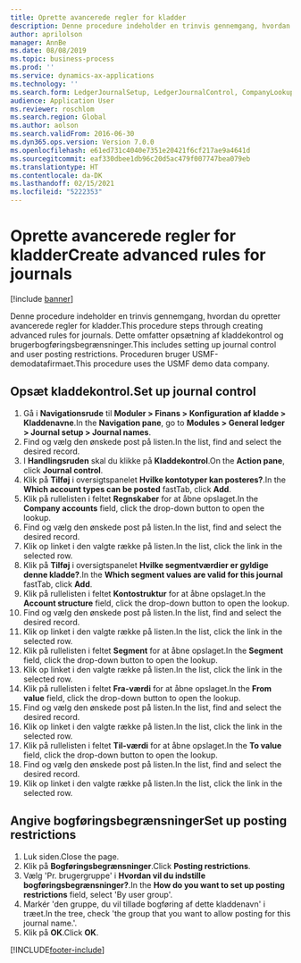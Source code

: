 ```yaml
---
title: Oprette avancerede regler for kladder
description: Denne procedure indeholder en trinvis gennemgang, hvordan du opretter avancerede regler for kladder.
author: aprilolson
manager: AnnBe
ms.date: 08/08/2019
ms.topic: business-process
ms.prod: ''
ms.service: dynamics-ax-applications
ms.technology: ''
ms.search.form: LedgerJournalSetup, LedgerJournalControl, CompanyLookup, LedgerJournalPostControl
audience: Application User
ms.reviewer: roschlom
ms.search.region: Global
ms.author: aolson
ms.search.validFrom: 2016-06-30
ms.dyn365.ops.version: Version 7.0.0
ms.openlocfilehash: e61ed731c4040e7351e20421f6cf217ae9a4641d
ms.sourcegitcommit: eaf330dbee1db96c20d5ac479f007747bea079eb
ms.translationtype: HT
ms.contentlocale: da-DK
ms.lasthandoff: 02/15/2021
ms.locfileid: "5222353"
---
```

# <a name="create-advanced-rules-for-journals"></a><span data-ttu-id="2fb39-103">Oprette avancerede regler for kladder</span><span class="sxs-lookup"><span data-stu-id="2fb39-103">Create advanced rules for journals</span></span>

[!include [banner](../../includes/banner.md)]

<span data-ttu-id="2fb39-104">Denne procedure indeholder en trinvis gennemgang, hvordan du opretter avancerede regler for kladder.</span><span class="sxs-lookup"><span data-stu-id="2fb39-104">This procedure steps through creating advanced rules for journals.</span></span> <span data-ttu-id="2fb39-105">Dette omfatter opsætning af kladdekontrol og brugerbogføringsbegrænsninger.</span><span class="sxs-lookup"><span data-stu-id="2fb39-105">This includes setting up journal control and user posting restrictions.</span></span> <span data-ttu-id="2fb39-106">Proceduren bruger USMF-demodatafirmaet.</span><span class="sxs-lookup"><span data-stu-id="2fb39-106">This procedure uses the USMF demo data company.</span></span>


## <a name="set-up-journal-control"></a><span data-ttu-id="2fb39-107">Opsæt kladdekontrol.</span><span class="sxs-lookup"><span data-stu-id="2fb39-107">Set up journal control</span></span>
1. <span data-ttu-id="2fb39-108">Gå i **Navigationsrude** til **Moduler > Finans > Konfiguration af kladde > Kladdenavne**.</span><span class="sxs-lookup"><span data-stu-id="2fb39-108">In the **Navigation pane**, go to **Modules > General ledger > Journal setup > Journal names**.</span></span>
2. <span data-ttu-id="2fb39-109">Find og vælg den ønskede post på listen.</span><span class="sxs-lookup"><span data-stu-id="2fb39-109">In the list, find and select the desired record.</span></span>
3. <span data-ttu-id="2fb39-110">I **Handlingsruden** skal du klikke på **Kladdekontrol**.</span><span class="sxs-lookup"><span data-stu-id="2fb39-110">On the **Action pane**, click **Journal control**.</span></span>
4. <span data-ttu-id="2fb39-111">Klik på **Tilføj** i oversigtspanelet **Hvilke kontotyper kan posteres?**.</span><span class="sxs-lookup"><span data-stu-id="2fb39-111">In the **Which account types can be posted** fastTab, click **Add**.</span></span>
5. <span data-ttu-id="2fb39-112">Klik på rullelisten i feltet **Regnskaber** for at åbne opslaget.</span><span class="sxs-lookup"><span data-stu-id="2fb39-112">In the **Company accounts** field, click the drop-down button to open the lookup.</span></span>
6. <span data-ttu-id="2fb39-113">Find og vælg den ønskede post på listen.</span><span class="sxs-lookup"><span data-stu-id="2fb39-113">In the list, find and select the desired record.</span></span>
7. <span data-ttu-id="2fb39-114">Klik op linket i den valgte række på listen.</span><span class="sxs-lookup"><span data-stu-id="2fb39-114">In the list, click the link in the selected row.</span></span>
8. <span data-ttu-id="2fb39-115">Klik på **Tilføj** i oversigtspanelet **Hvilke segmentværdier er gyldige denne kladde?**.</span><span class="sxs-lookup"><span data-stu-id="2fb39-115">In the **Which segment values are valid for this journal** fastTab, click **Add**.</span></span>
9. <span data-ttu-id="2fb39-116">Klik på rullelisten i feltet **Kontostruktur** for at åbne opslaget.</span><span class="sxs-lookup"><span data-stu-id="2fb39-116">In the **Account structure** field, click the drop-down button to open the lookup.</span></span>
10. <span data-ttu-id="2fb39-117">Find og vælg den ønskede post på listen.</span><span class="sxs-lookup"><span data-stu-id="2fb39-117">In the list, find and select the desired record.</span></span>
11. <span data-ttu-id="2fb39-118">Klik op linket i den valgte række på listen.</span><span class="sxs-lookup"><span data-stu-id="2fb39-118">In the list, click the link in the selected row.</span></span>
12. <span data-ttu-id="2fb39-119">Klik på rullelisten i feltet **Segment** for at åbne opslaget.</span><span class="sxs-lookup"><span data-stu-id="2fb39-119">In the **Segment** field, click the drop-down button to open the lookup.</span></span>
13. <span data-ttu-id="2fb39-120">Klik op linket i den valgte række på listen.</span><span class="sxs-lookup"><span data-stu-id="2fb39-120">In the list, click the link in the selected row.</span></span>
14. <span data-ttu-id="2fb39-121">Klik på rullelisten i feltet **Fra-værdi** for at åbne opslaget.</span><span class="sxs-lookup"><span data-stu-id="2fb39-121">In the **From value** field, click the drop-down button to open the lookup.</span></span>
15. <span data-ttu-id="2fb39-122">Find og vælg den ønskede post på listen.</span><span class="sxs-lookup"><span data-stu-id="2fb39-122">In the list, find and select the desired record.</span></span>
16. <span data-ttu-id="2fb39-123">Klik op linket i den valgte række på listen.</span><span class="sxs-lookup"><span data-stu-id="2fb39-123">In the list, click the link in the selected row.</span></span>
17. <span data-ttu-id="2fb39-124">Klik på rullelisten i feltet **Til-værdi** for at åbne opslaget.</span><span class="sxs-lookup"><span data-stu-id="2fb39-124">In the **To value** field, click the drop-down button to open the lookup.</span></span>
18. <span data-ttu-id="2fb39-125">Find og vælg den ønskede post på listen.</span><span class="sxs-lookup"><span data-stu-id="2fb39-125">In the list, find and select the desired record.</span></span>
19. <span data-ttu-id="2fb39-126">Klik op linket i den valgte række på listen.</span><span class="sxs-lookup"><span data-stu-id="2fb39-126">In the list, click the link in the selected row.</span></span>

## <a name="set-up-posting-restrictions"></a><span data-ttu-id="2fb39-127">Angive bogføringsbegrænsninger</span><span class="sxs-lookup"><span data-stu-id="2fb39-127">Set up posting restrictions</span></span>
1. <span data-ttu-id="2fb39-128">Luk siden.</span><span class="sxs-lookup"><span data-stu-id="2fb39-128">Close the page.</span></span>
2. <span data-ttu-id="2fb39-129">Klik på **Bogføringsbegrænsninger**.</span><span class="sxs-lookup"><span data-stu-id="2fb39-129">Click **Posting restrictions**.</span></span>
3. <span data-ttu-id="2fb39-130">Vælg 'Pr. brugergruppe' i **Hvordan vil du indstille bogføringsbegrænsninger?**.</span><span class="sxs-lookup"><span data-stu-id="2fb39-130">In the **How do you want to set up posting restrictions** field, select 'By user group'.</span></span>
4. <span data-ttu-id="2fb39-131">Markér 'den gruppe, du vil tillade bogføring af dette kladdenavn' i træet.</span><span class="sxs-lookup"><span data-stu-id="2fb39-131">In the tree, check 'the group that you want to allow posting for this journal name.'.</span></span>
5. <span data-ttu-id="2fb39-132">Klik på **OK**.</span><span class="sxs-lookup"><span data-stu-id="2fb39-132">Click **OK**.</span></span>



[!INCLUDE[footer-include](../../../includes/footer-banner.md)]